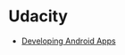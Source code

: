 # Udacity

- [Developing Android Apps](https://github.com/kantuni/Udacity/tree/master/Developing%20Android%20Apps/)
